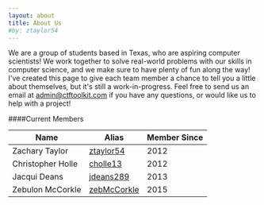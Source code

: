 ```yaml
---
layout: about
title: About Us
#by: ztaylor54
---
```

<style>
		ul li {
			list-style-type: circle;
		}
		h1, h2 {
	  		margin-top: 10px;
		 	text-align: center;
		}
		h3, h5, h6 {
		  	text-align: left;
			margin-top: 10px;
		}
		h4 {
    			margin-top: 10px;
    			font-size: 200%;
    			text-align: center;
    			border-bottom: 1px solid #eee;
    			padding-bottom: 0.3em;
		}
		table {
			margin: 0 auto;
		}
</style>

We are a group of students based in Texas, who are aspiring computer scientists! We work together to solve real-world problems with our skills in computer science, and we make sure to have plenty of fun along the way! I've created this page to give each team member a chance to tell you a little about themselves, but it's still a work-in-progress. Feel free to send us an email at [admin@ctftoolkit.com](mailto:admin@ctftoolkit.com) if you have any questions, or would like us to help with a project!
  
####Current Members  

| Name              | Alias                                         | Member Since |
|-------------------|-----------------------------------------------|--------------|
| Zachary Taylor    | [ztaylor54](https://github.com/ztaylor54)     | 2012         |
| Christopher Holle | [cholle13](https://github.com/cholle13)       | 2012         |
| Jacqui Deans      | [jdeans289](https://github.com/jdeans289)     | 2013         |
| Zebulon McCorkle  | [zebMcCorkle](https://github.com/zebmccorkle) | 2015         |
